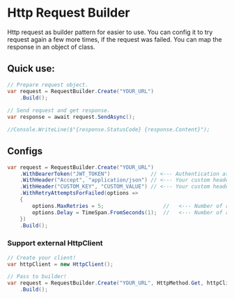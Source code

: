 # Http Request Builder
Http request as builder pattern for easier to use.
You can config it to try request again a few more times, if the request was failed. You can map the response in an object of class.

## Quick use:
```csharp
// Prepare request object.
var request = RequestBuilder.Create("YOUR_URL")
    .Build();
    
// Send request and get response.
var response = await request.SendAsync();

//Console.WriteLine($"{response.StatusCode} {response.Content}");
```

## Configs
```csharp
var request = RequestBuilder.Create("YOUR_URL")
    .WithBearerToken("JWT_TOKEN")             // <--- Authentication as bearer token here!
    .WithHeader("Accept", "application/json") // <--- Your custom headers!
    .WithHeader("CUSTOM_KEY", "CUSTOM_VALUE") // <--- Your custom headers!
    .WithRetryAttemptsForFailed(options =>
    {
        options.MaxRetries = 5;                   //   <--- Number of retries after failure!
        options.Delay = TimeSpan.FromSeconds(1);  //   <--- Number of retries after failure!
    })
    .Build();
```

### Support external HttpClient
```csharp
// Create your client!
var httpClient = new HttpClient();

// Pass to builder!
var request = RequestBuilder.Create("YOUR_URL", HttpMethod.Get, httpClient)
    .Build();
```